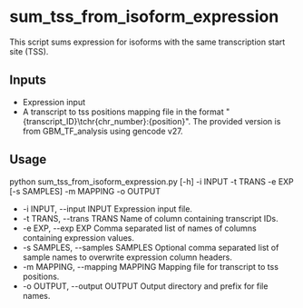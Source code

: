 # sum_tss_from_isoform_expression

This script sums expression for isoforms with the same transcription start site (TSS).

## Inputs

* Expression input
* A transcript to tss positions mapping file in the format "{transcript_ID}\tchr{chr_number}:{position}". The provided version is from GBM_TF_analysis using gencode v27.

## Usage

python sum_tss_from_isoform_expression.py [-h] -i INPUT -t TRANS -e EXP [-s SAMPLES] -m MAPPING -o OUTPUT

*  -i INPUT, --input INPUT
                        Expression input file.
*  -t TRANS, --trans TRANS
                        Name of column containing transcript IDs.
*  -e EXP, --exp EXP     Comma separated list of names of columns containing
                        expression values.
*  -s SAMPLES, --samples SAMPLES
                        Optional comma separated list of sample names to
                        overwrite expression column headers.
*  -m MAPPING, --mapping MAPPING
                        Mapping file for transcript to tss positions.
*  -o OUTPUT, --output OUTPUT
                        Output directory and prefix for file names.

